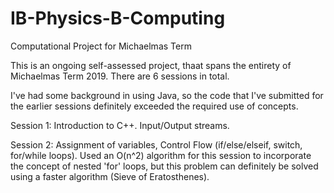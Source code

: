# IB-Physics-B-Computing
Computational Project for Michaelmas Term 

This is an ongoing self-assessed project, thaat spans the entirety of Michaelmas Term 2019. There are 6 sessions in total.

I've had some background in using Java, so the code that I've submitted for the earlier sessions definitely exceeded the required use of concepts. 

Session 1: Introduction to C++. Input/Output streams.

Session 2: Assignment of variables, Control Flow (if/else/elseif, switch, for/while loops).
Used an O(n^2) algorithm for this session to incorporate the concept of nested 'for' loops, but this problem can definitely be solved using a faster algorithm (Sieve of Eratosthenes).
